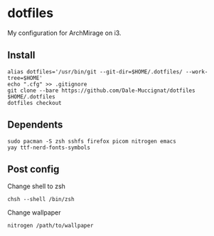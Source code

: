 # dotfiles

My configuration for ArchMirage on i3.

## Install

```
alias dotfiles='/usr/bin/git --git-dir=$HOME/.dotfiles/ --work-tree=$HOME'
echo ".cfg" >> .gitignore
git clone --bare https://github.com/Dale-Muccignat/dotfiles $HOME/.dotfiles
dotfiles checkout
```

## Dependents

```
sudo pacman -S zsh sshfs firefox picom nitrogen emacs
yay ttf-nerd-fonts-symbols
```

## Post config

Change shell to zsh
```
chsh --shell /bin/zsh
```
Change wallpaper
```
nitrogen /path/to/wallpaper
```
